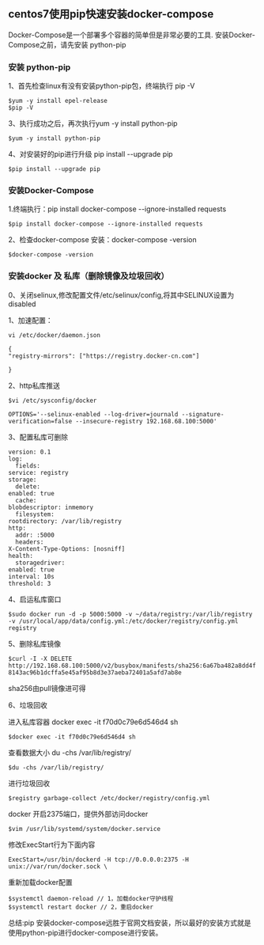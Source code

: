 ## centos7使用pip快速安装docker-compose

Docker-Compose是一个部署多个容器的简单但是非常必要的工具.
安装Docker-Compose之前，请先安装 python-pip


### 安装 python-pip

1、首先检查linux有没有安装python-pip包，终端执行 pip -V

	$yum -y install epel-release
    $pip -V

3、执行成功之后，再次执行yum -y install python-pip

    $yum -y install python-pip

 4、对安装好的pip进行升级 pip install --upgrade pip

    $pip install --upgrade pip

### 安装Docker-Compose

1.终端执行：pip install docker-compose --ignore-installed requests 

`$pip install docker-compose --ignore-installed requests` 

2、检查docker-compose 安装：docker-compose -version

    $docker-compose -version

### 安装docker 及 私库（删除镜像及垃圾回收）

0、关闭selinux,修改配置文件/etc/selinux/config,将其中SELINUX设置为disabled

1、加速配置：

    vi /etc/docker/daemon.json
    
    {
    "registry-mirrors": ["https://registry.docker-cn.com"]
    
    }



2、http私库推送

 
    $vi /etc/sysconfig/docker
    
    OPTIONS='--selinux-enabled --log-driver=journald --signature-verification=false --insecure-registry 192.168.68.100:5000'

3、配置私库可删除

    version: 0.1
    log:
      fields:
    service: registry
    storage:
      delete:
    enabled: true
      cache:
    blobdescriptor: inmemory
      filesystem:
    rootdirectory: /var/lib/registry
    http:
      addr: :5000
      headers:
    X-Content-Type-Options: [nosniff]
    health:
      storagedriver:
    enabled: true
    interval: 10s
    threshold: 3

4、启运私库窗口


`$sudo docker run -d -p 5000:5000 -v ~/data/registry:/var/lib/registry  -v /usr/local/app/data/config.yml:/etc/docker/registry/config.yml  registry` 

5、删除私库镜像

  `$curl -I -X DELETE http://192.168.68.100:5000/v2/busybox/manifests/sha256:6a67ba482a8dd4f8143ac96b1dcffa5e45af95b8d3e37aeba72401a5afd7ab8e`

sha256由pull镜像进可得

6、垃圾回收

 进入私库容器  docker exec -it f70d0c79e6d546d4 sh


    $docker exec -it f70d0c79e6d546d4 sh

 查看数据大小  du -chs /var/lib/registry/


    $du -chs /var/lib/registry/

进行垃圾回收  

    $registry garbage-collect /etc/docker/registry/config.yml 

docker 开启2375端口，提供外部访问docker

    $vim /usr/lib/systemd/system/docker.service

修改ExecStart行为下面内容


    ExecStart=/usr/bin/dockerd -H tcp://0.0.0.0:2375 -H unix://var/run/docker.sock \

重新加载docker配置

    $systemctl daemon-reload // 1，加载docker守护线程
    $systemctl restart docker // 2，重启docker

总结:pip 安装docker-compose远胜于官网文档安装，所以最好的安装方式就是使用python-pip进行docker-compose进行安装。
